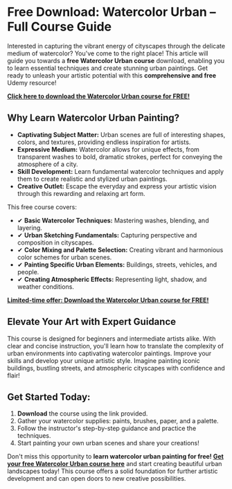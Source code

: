 # Free Download: Watercolor Urban – Full Course Guide

Interested in capturing the vibrant energy of cityscapes through the delicate medium of watercolor? You've come to the right place! This article will guide you towards a **free Watercolor Urban course** download, enabling you to learn essential techniques and create stunning urban paintings. Get ready to unleash your artistic potential with this **comprehensive and free** Udemy resource!

[**Click here to download the Watercolor Urban course for FREE!**](https://udemywork.com/watercolor-urban)

## Why Learn Watercolor Urban Painting?

*   **Captivating Subject Matter:** Urban scenes are full of interesting shapes, colors, and textures, providing endless inspiration for artists.
*   **Expressive Medium:** Watercolor allows for unique effects, from transparent washes to bold, dramatic strokes, perfect for conveying the atmosphere of a city.
*   **Skill Development:** Learn fundamental watercolor techniques and apply them to create realistic and stylized urban paintings.
*   **Creative Outlet:** Escape the everyday and express your artistic vision through this rewarding and relaxing art form.

This free course covers:
*   ✔ **Basic Watercolor Techniques:** Mastering washes, blending, and layering.
*   ✔ **Urban Sketching Fundamentals:** Capturing perspective and composition in cityscapes.
*   ✔ **Color Mixing and Palette Selection:** Creating vibrant and harmonious color schemes for urban scenes.
*   ✔ **Painting Specific Urban Elements:** Buildings, streets, vehicles, and people.
*   ✔ **Creating Atmospheric Effects:** Representing light, shadow, and weather conditions.

[**Limited-time offer: Download the Watercolor Urban course for FREE!**](https://udemywork.com/watercolor-urban)

## Elevate Your Art with Expert Guidance

This course is designed for beginners and intermediate artists alike. With clear and concise instruction, you'll learn how to translate the complexity of urban environments into captivating watercolor paintings. Improve your skills and develop your unique artistic style. Imagine painting iconic buildings, bustling streets, and atmospheric cityscapes with confidence and flair!

## Get Started Today:

1.  **Download** the course using the link provided.
2.  Gather your watercolor supplies: paints, brushes, paper, and a palette.
3.  Follow the instructor's step-by-step guidance and practice the techniques.
4.  Start painting your own urban scenes and share your creations!

Don't miss this opportunity to **learn watercolor urban painting for free! [Get your free Watercolor Urban course here](https://udemywork.com/watercolor-urban)** and start creating beautiful urban landscapes today! This course offers a solid foundation for further artistic development and can open doors to new creative possibilities.
